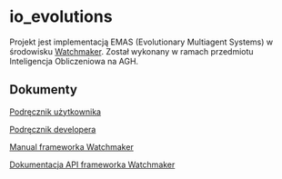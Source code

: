# io_evolutions

Projekt jest implementacją EMAS (Evolutionary Multiagent Systems) w środowisku 
[Watchmaker](http://http://www.watchmaker.uncommons.org/). Został wykonany w ramach przedmiotu Inteligencja Obliczeniowa 
na AGH. 

## Dokumenty
[Podręcznik użytkownika](docs/user_guide.md?raw=true)

[Podręcznik developera](docs/developer_guide.md?raw=true)

[Manual frameworka Watchmaker](http://watchmaker.uncommons.org/manual/index.html)

[Dokumentacja API frameworka Watchmaker](http://watchmaker.uncommons.org/api/index.html)